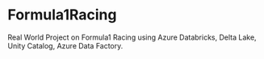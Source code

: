 # Formula1Racing
Real World Project on Formula1 Racing using Azure Databricks, Delta Lake, Unity Catalog, Azure Data Factory.
